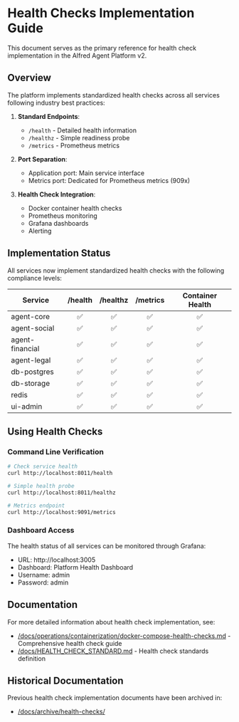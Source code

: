 # Health Checks Implementation Guide

This document serves as the primary reference for health check implementation in the Alfred Agent Platform v2.

## Overview

The platform implements standardized health checks across all services following industry best practices:

1. **Standard Endpoints**:
   - `/health` - Detailed health information
   - `/healthz` - Simple readiness probe
   - `/metrics` - Prometheus metrics

2. **Port Separation**:
   - Application port: Main service interface
   - Metrics port: Dedicated for Prometheus metrics (909x)

3. **Health Check Integration**:
   - Docker container health checks
   - Prometheus monitoring
   - Grafana dashboards
   - Alerting

## Implementation Status

All services now implement standardized health checks with the following compliance levels:

| Service | /health | /healthz | /metrics | Container Health |
|---------|:-------:|:--------:|:--------:|:----------------:|
| agent-core | ✅ | ✅ | ✅ | ✅ |
| agent-social | ✅ | ✅ | ✅ | ✅ |
| agent-financial | ✅ | ✅ | ✅ | ✅ |
| agent-legal | ✅ | ✅ | ✅ | ✅ |
| db-postgres | ✅ | ✅ | ✅ | ✅ |
| db-storage | ✅ | ✅ | ✅ | ✅ |
| redis | ✅ | ✅ | ✅ | ✅ |
| ui-admin | ✅ | ✅ | ✅ | ✅ |

## Using Health Checks

### Command Line Verification

```bash
# Check service health
curl http://localhost:8011/health

# Simple health probe
curl http://localhost:8011/healthz

# Metrics endpoint
curl http://localhost:9091/metrics
```

### Dashboard Access

The health status of all services can be monitored through Grafana:

- URL: http://localhost:3005
- Dashboard: Platform Health Dashboard
- Username: admin
- Password: admin

## Documentation

For more detailed information about health check implementation, see:

- [/docs/operations/containerization/docker-compose-health-checks.md](./docs/operations/containerization/docker-compose-health-checks.md) - Comprehensive health check guide
- [/docs/HEALTH_CHECK_STANDARD.md](./docs/HEALTH_CHECK_STANDARD.md) - Health check standards definition

## Historical Documentation

Previous health check implementation documents have been archived in:
- [/docs/archive/health-checks/](./docs/archive/health-checks/)